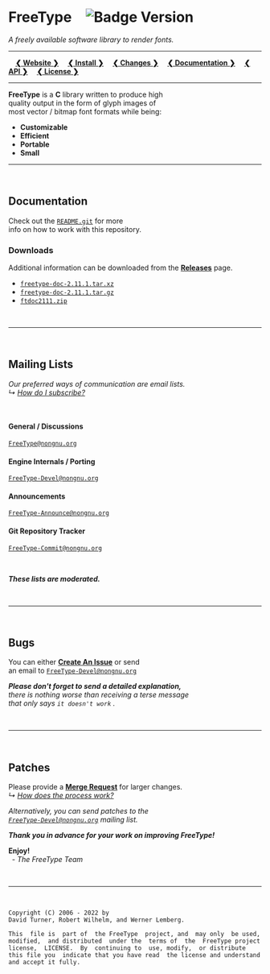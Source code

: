 
# FreeType ![Badge Version]

*A freely available software library to render fonts.*

---

 **[❮ Website ❯][Website]**
 **[❮ Install ❯][Install]**
 **[❮ Changes ❯][Changes]**
 **[❮ Documentation ❯][Documentation]**
 **[❮ API ❯][API]**
 **[❮ License ❯][License]**

---

**FreeType** is a **C** library written to produce high <br>
quality output in the form of glyph images of <br>
most vector / bitmap font formats while being:

- **Customizable**
- **Efficient**
- **Portable**
- **Small**

---

<br>

## Documentation

Check out the [`README.git`][README.Git] for more <br>
info on how to work with this repository.

### Downloads

Additional information can be downloaded from the **[Releases]** page.
- [`freetype-doc-2.11.1.tar.xz`][Documentation XZ]
- [`freetype-doc-2.11.1.tar.gz`][Documentation GZ]
- [`ftdoc2111.zip`][Documentation ZIP]

<br>

---

<br>

## Mailing Lists

*Our preferred ways of communication are email lists.* <br>
*↳* [*How do I subscribe?*][Contact]

<br>

#### General / Discussions

[`FreeType@nongnu.org`](mailto:freetype@nongnu.org)

#### Engine Internals / Porting

[`FreeType-Devel@nongnu.org`](mailto:freetype-devel@nongnu.org)

#### Announcements

[`FreeType-Announce@nongnu.org`](mailto:freetype-announce@nongnu.org)

#### Git Repository Tracker

[`FreeType-Commit@nongnu.org`](mailto:freetype-commit@nongnu.org)

<br>

***These lists are moderated.***

<br>

---

<br>

## Bugs

You can either **[Create An Issue][Issues]** or send <br>
an email to [`FreeType-Devel@nongnu.org`](mailto:freetype-devel@nongnu.org)

***Please don't forget to send a detailed explanation,*** <br>
*there is nothing worse than receiving a terse message* <br>
*that only says `it doesn't work` .*

<br>

---

<br>

## Patches

Please provide a **[Merge Request]** for larger changes. <br>
*↳* [*How does the process work?*][Patches]

*Alternatively, you can send patches to the* <br>
*[`FreeType-Devel@nongnu.org`](mailto:freetype-devel@nongnu.org) mailing list.*

***Thank you  in advance for your  work on improving FreeType!***

**Enjoy!** <br>
 *\- The FreeType Team*

<br>

---

<br>

    Copyright (C) 2006 - 2022 by
    David Turner, Robert Wilhelm, and Werner Lemberg.

    This  file is  part of  the FreeType  project, and  may only  be used,
    modified,  and distributed  under the  terms of  the  FreeType project
    license,  LICENSE.  By  continuing to  use, modify,  or distribute
    this file you  indicate that you have read  the license and understand
    and accept it fully.

<!----------------------------------------------------------------------------->

[Website]: https://www.freetype.org
[Issues]: https://gitlab.freedesktop.org/freetype/freetype/-/issues
[Contact]: https://www.freetype.org/contact.html
[Merge Request]: https://gitlab.freedesktop.org/freetype/freetype/-/merge_requests
[Patches]: https://www.freetype.org/developer.html#patches
[Documentation]: https://www.freetype.org/freetype2/docs/
[Releases]: https://download.savannah.gnu.org/releases/freetype/
[API]: https://freetype.org/freetype2/docs/reference/index.html

[README.Git]: ./README.git

[Documentation XZ]: https://download.savannah.gnu.org/releases/freetype/freetype-2.11.1.tar.xz
[Documentation GZ]: https://download.savannah.gnu.org/releases/freetype/freetype-2.11.1.tar.gz
[Documentation ZIP]: https://download.savannah.gnu.org/releases/freetype/ftdmo2111.zip

[Install]: ./docs/INSTALL
[Changes]: ./docs/CHANGES
[License]: ./LICENSE

[Badge Version]: https://img.shields.io/badge/version-2.11.1-blue
